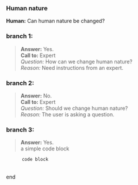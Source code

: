 ### Human nature
**Human:** Can human nature be changed?
### branch 1:
>**Answer:** Yes.<br>
>**Call to:** Expert<br>
>_Question:_ How can we change human nature?<br>
>_Reason:_ Need instructions from an expert.<br>
### branch 2:
>**Answer:** No.<br>
>**Call to:** Expert<br>
>_Question:_ Should we change human nature?<br>
>_Reason:_ The user is asking a question.<br>
### branch 3:
>**Answer:** Yes.<br>
    a simple
      code block

~~~a simple
      code block
~~~
<br>
end
